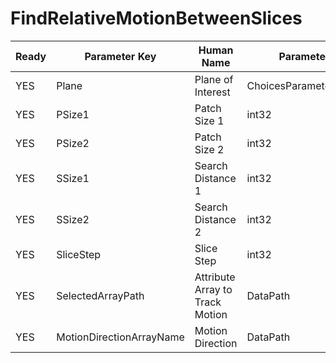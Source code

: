 # FindRelativeMotionBetweenSlices

| Ready | Parameter Key | Human Name | Parameter Type | Parameter Class |
|-------|---------------|------------|-----------------|----------------|
| YES | Plane | Plane of Interest | ChoicesParameter::ValueType | ChoicesParameter |
| YES | PSize1 | Patch Size 1 | int32 | Int32Parameter |
| YES | PSize2 | Patch Size 2 | int32 | Int32Parameter |
| YES | SSize1 | Search Distance 1 | int32 | Int32Parameter |
| YES | SSize2 | Search Distance 2 | int32 | Int32Parameter |
| YES | SliceStep | Slice Step | int32 | Int32Parameter |
| YES | SelectedArrayPath | Attribute Array to Track Motion | DataPath | ArraySelectionParameter |
| YES | MotionDirectionArrayName | Motion Direction | DataPath | ArrayCreationParameter |
